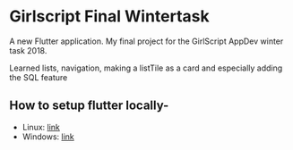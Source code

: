# Girlscript Final Wintertask

A new Flutter application. My final project for the GirlScript AppDev winter task 2018.

Learned lists, navigation, making a listTile as a card and especially adding the SQL feature

## How to setup flutter locally-

- Linux: [link](https://www.youtube.com/watch?v=VGs-y_kL_Eg)
- Windows: [link](https://www.youtube.com/watch?v=lBR1jWW8cMc)

